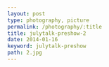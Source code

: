 ```yaml
---
layout: post
type: photography, picture
permalink: /photography/:title
title: julytalk-preshow-2
date: 2014-01-16
keyword: julytalk-preshow
path: 2.jpg
---
```



